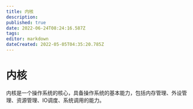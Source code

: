 ```yaml
---
title: 内核
description: 
published: true
date: 2022-06-24T08:24:16.587Z
tags: 
editor: markdown
dateCreated: 2022-05-05T04:35:20.785Z
---
```


# 内核
内核是一个操作系统的核心，具备操作系统的基本能力，包括内存管理、外设管理、资源管理、IO调度、系统调用的能力。

